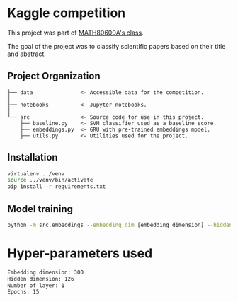 # Kaggle competition


This project was part of [MATH80600A's class](https://chao1224.github.io/math80600_winter2021/index.html).

The goal of the project was to classify scientific papers based on their title and abstract.

Project Organization
------


    ├── data               <- Accessible data for the competition.
    │
    ├── notebooks          <- Jupyter notebooks.
    │
    └── src                <- Source code for use in this project.
        ├── baseline.py    <- SVM classifier used as a baseline score.
        ├── embeddings.py  <- GRU with pre-trained embeddings model.
        ├── utils.py       <- Utilities used for the project.

## Installation

```bash
virtualenv ../venv
source ../venv/bin/activate
pip install -r requirements.txt
```

## Model training
```bash
python -m src.embeddings --embedding_dim [embedding dimension] --hidden_dim [hidden dimension] --num_layers [nb of layers] --epochs [nb of epochs]
```
# Hyper-parameters used
```bash
Embedding dimension: 300
Hidden dimension: 126
Number of layer: 1
Epochs: 15
```
